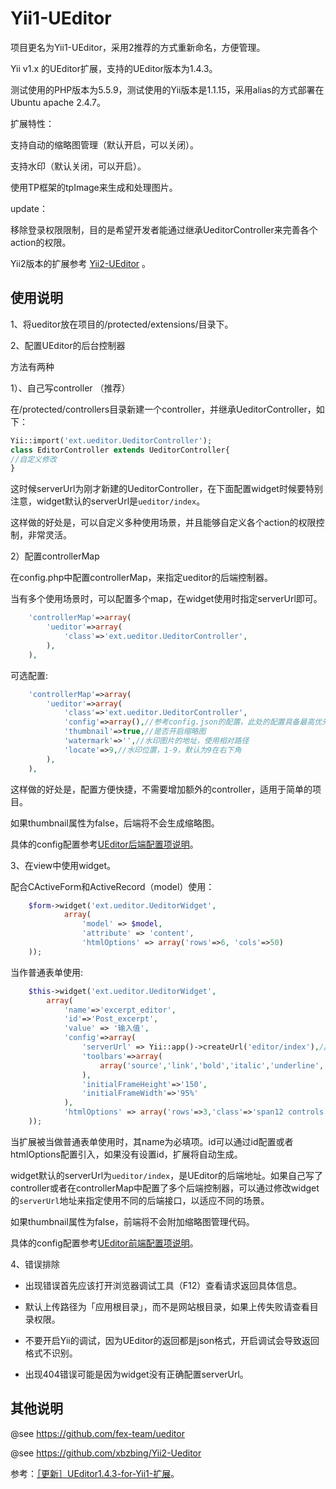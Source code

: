 Yii1-UEditor
===================
项目更名为Yii1-UEditor，采用2推荐的方式重新命名，方便管理。

Yii v1.x 的UEditor扩展，支持的UEditor版本为1.4.3。

测试使用的PHP版本为5.5.9，测试使用的Yii版本是1.1.15，采用alias的方式部署在Ubuntu apache 2.4.7。

扩展特性：

支持自动的缩略图管理（默认开启，可以关闭）。

支持水印（默认关闭，可以开启）。

使用TP框架的tpImage来生成和处理图片。

update：

移除登录权限限制，目的是希望开发者能通过继承UeditorController来完善各个action的权限。

Yii2版本的扩展参考 [Yii2-UEditor](https://github.com/xbzbing/Yii2-UEditor "Yii2版本的UEditor扩展") 。

使用说明
---------------------

1、将ueditor放在项目的/protected/extensions/目录下。

2、配置UEditor的后台控制器

方法有两种

1）、自己写controller （推荐）

在/protected/controllers目录新建一个controller，并继承UeditorController，如下：

```php
Yii::import('ext.ueditor.UeditorController');
class EditorController extends UeditorController{
//自定义修改
}
```

这时候serverUrl为刚才新建的UeditorController，在下面配置widget时候要特别注意，widget默认的serverUrl是`ueditor/index`。

这样做的好处是，可以自定义多种使用场景，并且能够自定义各个action的权限控制，非常灵活。

2）配置controllerMap

在config.php中配置controllerMap，来指定ueditor的后端控制器。

当有多个使用场景时，可以配置多个map，在widget使用时指定serverUrl即可。

```php
    'controllerMap'=>array(
        'ueditor'=>array(
            'class'=>'ext.ueditor.UeditorController',
        ),
    ),
```

可选配置:

```php
    'controllerMap'=>array(
        'ueditor'=>array(
            'class'=>'ext.ueditor.UeditorController',
            'config'=>array(),//参考config.json的配置，此处的配置具备最高优先级
            'thumbnail'=>true,//是否开启缩略图
            'watermark'=>'',//水印图片的地址，使用相对路径
            'locate'=>9,//水印位置，1-9，默认为9在右下角
        ),
    ),
```

这样做的好处是，配置方便快捷，不需要增加额外的controller，适用于简单的项目。

如果thumbnail属性为false，后端将不会生成缩略图。

具体的config配置参考[UEditor后端配置项说明](http://fex.baidu.com/ueditor/#server-config "后端配置项说明.md")。

3、在view中使用widget。

配合CActiveForm和ActiveRecord（model）使用：

```php
    $form->widget('ext.ueditor.UeditorWidget',
            array(
                'model' => $model,
                'attribute' => 'content',
                'htmlOptions' => array('rows'=>6, 'cols'=>50)
    ));
```

当作普通表单使用:

```php
    $this->widget('ext.ueditor.UeditorWidget',
        array(
            'name'=>'excerpt_editor',
            'id'=>'Post_excerpt',
            'value' => '输入值',
            'config'=>array(
                'serverUrl' => Yii::app()->createUrl('editor/index'),//指定serverUrl，用于文件上传处理。默认是｀ueditor/index｀，如果自己实现了上传接口，可以更改通过修改`serverurl`来使用自定义的后端接口。
                'toolbars'=>array(
                    array('source','link','bold','italic','underline','forecolor','superscript','insertimage','spechars','blockquote')
                ),
                'initialFrameHeight'=>'150',
                'initialFrameWidth'=>'95%'
            ),
            'htmlOptions' => array('rows'=>3,'class'=>'span12 controls')
    ));
```

当扩展被当做普通表单使用时，其name为必填项。id可以通过id配置或者htmlOptions配置引入，如果没有设置id，扩展将自动生成。

widget默认的serverUrl为`ueditor/index`，是UEditor的后端地址。如果自己写了controller或者在controllerMap中配置了多个后端控制器，可以通过修改widget的`serverUrl`地址来指定使用不同的后端接口，以适应不同的场景。

如果thumbnail属性为false，前端将不会附加缩略图管理代码。

具体的config配置参考[UEditor前端配置项说明](http://fex.baidu.com/ueditor/#start-config "前端配置项说明.md")。

4、错误排除

- 出现错误首先应该打开浏览器调试工具（F12）查看请求返回具体信息。

- 默认上传路径为「应用根目录」，而不是网站根目录，如果上传失败请查看目录权限。

- 不要开启Yii的调试，因为UEditor的返回都是json格式，开启调试会导致返回格式不识别。

- 出现404错误可能是因为widget没有正确配置serverUrl。


其他说明
---------------------
@see https://github.com/fex-team/ueditor

@see https://github.com/xbzbing/Yii2-Ueditor

参考：[［更新］UEditor1.4.3-for-Yii1-扩展](http://www.crazydb.com/archive/更新_UEditor1.4.3-for-Yii1-扩展 "UEditor1.4.3-for-Yii1-扩展")。
